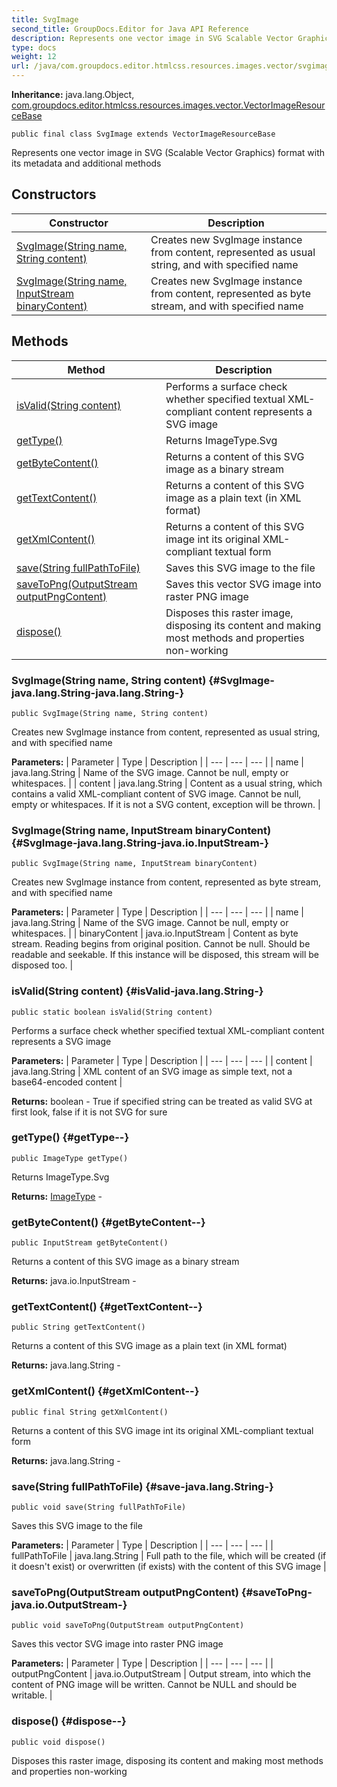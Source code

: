 ```yaml
---
title: SvgImage
second_title: GroupDocs.Editor for Java API Reference
description: Represents one vector image in SVG Scalable Vector Graphics format with its metadata and additional methods
type: docs
weight: 12
url: /java/com.groupdocs.editor.htmlcss.resources.images.vector/svgimage/
---
```

**Inheritance:**
java.lang.Object, [com.groupdocs.editor.htmlcss.resources.images.vector.VectorImageResourceBase](../../com.groupdocs.editor.htmlcss.resources.images.vector/vectorimageresourcebase)
```
public final class SvgImage extends VectorImageResourceBase
```

Represents one vector image in SVG (Scalable Vector Graphics) format with its metadata and additional methods
## Constructors

| Constructor | Description |
| --- | --- |
| [SvgImage(String name, String content)](#SvgImage-java.lang.String-java.lang.String-) | Creates new SvgImage instance from content, represented as usual string, and with specified name |
| [SvgImage(String name, InputStream binaryContent)](#SvgImage-java.lang.String-java.io.InputStream-) | Creates new SvgImage instance from content, represented as byte stream, and with specified name |
## Methods

| Method | Description |
| --- | --- |
| [isValid(String content)](#isValid-java.lang.String-) | Performs a surface check whether specified textual XML-compliant content represents a SVG image |
| [getType()](#getType--) | Returns ImageType.Svg |
| [getByteContent()](#getByteContent--) | Returns a content of this SVG image as a binary stream |
| [getTextContent()](#getTextContent--) | Returns a content of this SVG image as a plain text (in XML format) |
| [getXmlContent()](#getXmlContent--) | Returns a content of this SVG image int its original XML-compliant textual form |
| [save(String fullPathToFile)](#save-java.lang.String-) | Saves this SVG image to the file |
| [saveToPng(OutputStream outputPngContent)](#saveToPng-java.io.OutputStream-) | Saves this vector SVG image into raster PNG image |
| [dispose()](#dispose--) | Disposes this raster image, disposing its content and making most methods and properties non-working |
### SvgImage(String name, String content) {#SvgImage-java.lang.String-java.lang.String-}
```
public SvgImage(String name, String content)
```


Creates new SvgImage instance from content, represented as usual string, and with specified name

**Parameters:**
| Parameter | Type | Description |
| --- | --- | --- |
| name | java.lang.String | Name of the SVG image. Cannot be null, empty or whitespaces. |
| content | java.lang.String | Content as a usual string, which contains a valid XML-compliant content of SVG image. Cannot be null, empty or whitespaces. If it is not a SVG content, exception will be thrown. |

### SvgImage(String name, InputStream binaryContent) {#SvgImage-java.lang.String-java.io.InputStream-}
```
public SvgImage(String name, InputStream binaryContent)
```


Creates new SvgImage instance from content, represented as byte stream, and with specified name

**Parameters:**
| Parameter | Type | Description |
| --- | --- | --- |
| name | java.lang.String | Name of the SVG image. Cannot be null, empty or whitespaces. |
| binaryContent | java.io.InputStream | Content as byte stream. Reading begins from original position. Cannot be null. Should be readable and seekable. If this instance will be disposed, this stream will be disposed too. |

### isValid(String content) {#isValid-java.lang.String-}
```
public static boolean isValid(String content)
```


Performs a surface check whether specified textual XML-compliant content represents a SVG image

**Parameters:**
| Parameter | Type | Description |
| --- | --- | --- |
| content | java.lang.String | XML content of an SVG image as simple text, not a base64-encoded content |

**Returns:**
boolean - True if specified string can be treated as valid SVG at first look, false if it is not SVG for sure
### getType() {#getType--}
```
public ImageType getType()
```


Returns ImageType.Svg

**Returns:**
[ImageType](../../com.groupdocs.editor.htmlcss.resources.images/imagetype) - 
### getByteContent() {#getByteContent--}
```
public InputStream getByteContent()
```


Returns a content of this SVG image as a binary stream

**Returns:**
java.io.InputStream - 
### getTextContent() {#getTextContent--}
```
public String getTextContent()
```


Returns a content of this SVG image as a plain text (in XML format)

**Returns:**
java.lang.String - 
### getXmlContent() {#getXmlContent--}
```
public final String getXmlContent()
```


Returns a content of this SVG image int its original XML-compliant textual form

**Returns:**
java.lang.String - 
### save(String fullPathToFile) {#save-java.lang.String-}
```
public void save(String fullPathToFile)
```


Saves this SVG image to the file

**Parameters:**
| Parameter | Type | Description |
| --- | --- | --- |
| fullPathToFile | java.lang.String | Full path to the file, which will be created (if it doesn't exist) or overwritten (if exists) with the content of this SVG image |

### saveToPng(OutputStream outputPngContent) {#saveToPng-java.io.OutputStream-}
```
public void saveToPng(OutputStream outputPngContent)
```


Saves this vector SVG image into raster PNG image

**Parameters:**
| Parameter | Type | Description |
| --- | --- | --- |
| outputPngContent | java.io.OutputStream | Output stream, into which the content of PNG image will be written. Cannot be NULL and should be writable. |

### dispose() {#dispose--}
```
public void dispose()
```


Disposes this raster image, disposing its content and making most methods and properties non-working

